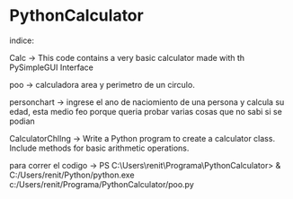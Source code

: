 # PythonCalculator

indice:

Calc -> This code contains a very basic calculator made with th PySimpleGUI Interface  

poo -> calculadora area y perimetro de un circulo. 

personchart -> ingrese el ano de naciomiento de una persona y calcula su edad, esta medio feo porque queria probar varias cosas que no sabi si se podian

CalculatorChllng -> Write a Python program to create a calculator class. Include methods for basic arithmetic operations.

para correr el codigo -> PS C:\Users\renit\Programa\PythonCalculator> & C:/Users/renit/Python/python.exe c:/Users/renit/Programa/PythonCalculator/poo.py 

